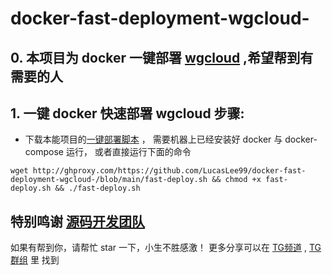 # docker-fast-deployment-wgcloud-
## 0. 本项目为 docker 一键部署 [wgcloud](https://github.com/tianshiyeben/wgcloud.git) ,希望帮到有需要的人
## 1. 一键 docker 快速部署 wgcloud 步骤:
- 下载本能项目的[一键部署脚本](http://ghproxy.com/https://github.com/LucasLee99/docker-fast-deployment-wgcloud-/blob/main/fast-deploy.sh) ， 需要机器上已经安装好 docker 与 docker-compose 运行， 或者直接运行下面的命令
```
wget http://ghproxy.com/https://github.com/LucasLee99/docker-fast-deployment-wgcloud-/blob/main/fast-deploy.sh && chmod +x fast-deploy.sh && ./fast-deploy.sh
```

## 特别鸣谢 [源码开发团队](https://github.com/tianshiyeben/wgcloud.git)

如果有帮到你，请帮忙 star 一下，小生不胜感激！
更多分享可以在 [TG频道](https://t.me/+U7HfTpOLpNphYWU1) , [TG群组](https://t.me/+EbVwV9gsrk00NjJl) 里 找到
